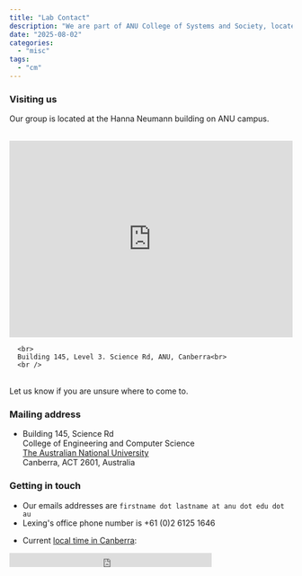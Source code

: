 ```yaml
---
title: "Lab Contact"
description: "We are part of ANU College of Systems and Society, located at the Computing-Engineering precint on ANU Campus."
date: "2025-08-02"
categories:
  - "misc"
tags:
  - "cm"
---
```


<!--more-->

### Visiting us

Our group is located at the Hanna Neumann building on ANU campus. <br><br>

<iframe 
  width="100%"
        height="350"
        frameborder="0"
        scrolling="no"
        marginheight="0"
        marginwidth="0"
  src="https://www.google.com/maps/embed?pb=!1m18!1m12!1m3!1d3257.2308809259357!2d149.11668131279924!3d-35.27538549316906!2m3!1f0!2f0!3f0!3m2!1i1024!2i768!4f13.1!3m3!1m2!1s0x6b164d20804ce943%3A0x1aae21a5cb76fae6!2sHanna%20Neumann%20Building%20(%23145)!5e0!3m2!1sen!2sau!4v1755217733377!5m2!1sen!2sau" style="border:0;" allowfullscreen="" loading="lazy" referrerpolicy="no-referrer-when-downgrade">
  
  </iframe>

      <br>
      Building 145, Level 3. Science Rd, ANU, Canberra<br>
      <br />
    

<br>
Let us know if you are unsure where to come to.


### Mailing address

* Building 145, Science Rd<br>
  College of Engineering and Computer Science<br>
  [The Australian National University](http://anu.edu.au)<br>
  Canberra, ACT 2601, Australia

### Getting in touch

* Our emails addresses are ``firstname dot lastname at anu dot edu dot au``
* Lexing's office phone number is +61 (0)2 6125 1646

<!--* [Here](http://www.timeanddate.com/worldclock/city.html?n=57) is the current local time in Canberra -->

<!--* <a href="http://time.is/Canberra" id="time_is_link" rel="nofollow">Current local time in Canberra:</a>-->
<!--<span id="Canberra_z60b" style="font-size:36px"></span>-->
<!--<script src="http://widget.time.is/t.js"></script>-->
<!--<script>-->
<!--time_is_widget.init({Canberra_z60b:{}});-->
<!--</script>-->
* Current [local time in Canberra](http://www.timeanddate.com/worldclock/australia/canberra):
<iframe src="http://free.timeanddate.com/clock/i6aoc2gg/n57/fs18/bo2/tt0/tw1/tm1/th2/ta1/tb2" frameborder="0" width="360" height="25"></iframe>
